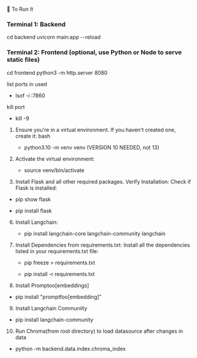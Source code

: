 🚀 To Run It

### Terminal 1: Backend
cd backend
uvicorn main:app --reload

### Terminal 2: Frontend (optional, use Python or Node to serve static files)
cd frontend
python3 -m http.server 8080






list ports in used
 - lsof -i :7860

kill port
 - kill -9 <port>


1. Ensure you're in a virtual environment. If you haven't created one, create it:
   bash

    - python3.10 -m venv venv   (VERSION 10 NEEDED, not 13)

2. Activate the virtual environment:

    - source venv/bin/activate

   
5. Install Flask and all other required packages.
Verify Installation:
Check if Flask is installed:

- pip show flask

- pip install flask


6. Install Langchain:

   - pip install langchain-core langchain-community langchain
   

7. Install Dependencies from requirements.txt:
   Install all the dependencies listed in your requirements.txt file:

   - pip freeze > requirements.txt

   - pip install -r requirements.txt



8. Install Promptoo[embeddings]

- pip install "promptfoo[embedding]"


9. Install Langchain Communiity

- pip install langchain-community



10. Run Chroma(from root directory) to load datasource after changes in data

- python -m backend.data.index.chroma_index